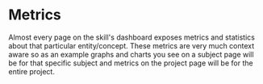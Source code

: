# Metrics

Almost every page on the skill's dashboard exposes metrics and statistics about that particular entity/concept. 
These metrics are very much context aware so as an example graphs and charts you see on a subject page will be for that specific subject and
metrics on the project page will be for the entire project. 
